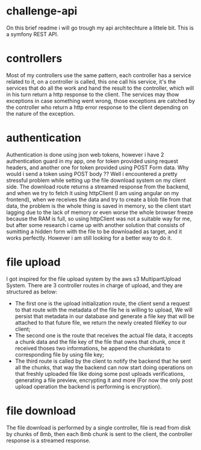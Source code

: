 # challenge-api

On this brief readme i will go trough my api architechture a littele bit.
This is a symfony REST API.

# controllers

Most of my controllers use the same pattern, each controller has a service related to it, on a controller is called, this one call his service, it's the services that do 
all the work and hand the result to the controller, which will in his turn return a http response to the client. The services may thow exceptions in case something went wrong,
those exceptions are catched by the controller who return a http error response to the client depending on the nature of the exception.

# authentication

Authentication is done using json web tokens, however i have 2 authentication guard in my app, one for token provided using request headers, and another one for token provided
using POST Form data. Why would i send a token using POST body ?? Well i encountered a pretty stressful problem while setting up the file download system on my client side.
The download route returns a streamed response from the backend, and when we try to fetch it using httpClient (I am using angular on my frontend), when we receives the data
and try to create a blob file from that data, the problem is the whole thing is saved in memory, so the client start lagging due to the lack of memory or even worse the whole
browser freeze because the RAM is full, so using httpClient was not a suitable way for me, but after some research i came up with another solution that consists of 
sumitting a hidden form with the file to be downloaded as target, and it works perfectly. However i am still looking for a better way to do it.

# file upload

I got inspired for the file upload system by the aws s3 MultipartUpload System. There are 3 controller routes in charge of upload, and they are structured as below:
- The first one is the upload initialization route, the client send a request to that route with the metadata of the file he is willing to upload, We will persist that metadata
in our database and generate a file key that will be attached to that future file, we return the newly created fileKey to our client;
- The second one is the route that receives the actual file data, it accepts a chunk data and the file key of the file that owns that chunk, once it received thoses two 
informations, he append the chunkdata to corresponding file by using file key;
- The third route is called by the client to notify the backend that he sent all the chunks, that way the backend can now start doing operations on that freshly uploaded file 
like doing some post uploads verifications, generating a file preview, encrypting it and more (For now the only post upload operation the backend is performing is encryption).

# file download

The file download is performed by a single controller, file is read from disk by chunks of 8mb, then each 8mb chunk is sent to the client, the controller response is a streamed
response.

